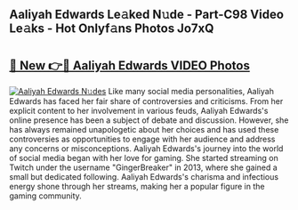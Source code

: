 ## Aaliyah Edwards Le𝚊ked N𝚞de - Part-C98 Video Le𝚊ks - Hot Onlyf𝚊ns Photos Jo7xQ

# <h2><a href="http://ac12297.deff.icu/?id=Aaliyah+Edwards">🔗 New 👉🔴 Aaliyah Edwards VIDEO Photos</a></h2>

[![Aaliyah Edwards N𝚞des](https://i.imgur.com/rIISA9y.gif)](http://ac12297.deff.icu/?id=Aaliyah+Edwards)
Like many social media personalities, Aaliyah Edwards has faced her fair share of controversies and criticisms. From her explicit content to her involvement in various feuds, Aaliyah Edwards's online presence has been a subject of debate and discussion. However, she has always remained unapologetic about her choices and has used these controversies as opportunities to engage with her audience and address any concerns or misconceptions. Aaliyah Edwards's journey into the world of social media began with her love for gaming. She started streaming on Twitch under the username "GingerBreaker" in 2013, where she gained a small but dedicated following. Aaliyah Edwards's charisma and infectious energy shone through her streams, making her a popular figure in the gaming community.
